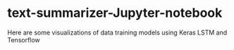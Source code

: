 # text-summarizer-Jupyter-notebook
Here are some visualizations of data training models using Keras LSTM and Tensorflow
